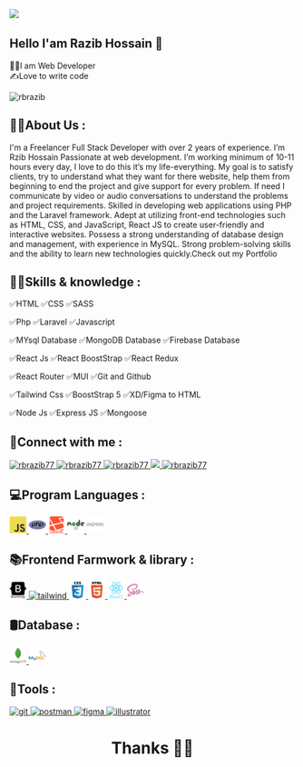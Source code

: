 [<img src="https://scontent.fdac27-2.fna.fbcdn.net/v/t39.30808-6/412541961_1799618907117885_6720828425134079907_n.png?_nc_cat=106&ccb=1-7&_nc_sid=783fdb&_nc_eui2=AeGGFRrJVX3Qg7VVtg_oOmXPeIGQeJKTZLZ4gZB4kpNktqewwk3NY3wtDaYhFzWg1cDXgRPmBvhPanMHaNPT9P4p&_nc_ohc=QzpA3KApkJMAX9zYEuK&_nc_ht=scontent.fdac27-2.fna&oh=00_AfAnOg0tattZ-urlI08oA7vvxF7AZSDyohW5HCD1eLKguA&oe=6596374A"></img>](https://www.facebook.com/photo/?fbid=1799618910451218&set=a.230219967391128)
<h2>Hello I'am Razib Hossain 👋</h2>
<p>
🧑‍💻I am Web Developer <br>
✍️Love to write code <br>
</p>

<p align="left"> <img src="https://komarev.com/ghpvc/?username=rbrazib&label=Profile%20views&color=0e75b6&style=flat" alt="rbrazib" /> </p>

<h2>🕵️‍♀️About Us :</h2>

I'm a Freelancer Full Stack Developer with over 2 years of experience.
I’m Rzib Hossain Passionate at web development. I’m working minimum of 10-11 hours every day, I love to do this it’s my life-everything. My goal is to satisfy clients, try to understand what they want for there website, help them from beginning to end the project and give support for every problem. If need I communicate by video or audio conversations to understand the problems and project requirements. Skilled in developing web applications using PHP and the Laravel framework. Adept at utilizing front-end technologies such as HTML, CSS, and JavaScript, React JS to create user-friendly and interactive websites. Possess a strong understanding of database design and management, with experience in MySQL. Strong problem-solving skills and the ability to learn new technologies quickly.Check out my Portfolio

<h2>🧑‍💻Skills & knowledge :</h2>
<p>
✅HTML 
✅CSS
✅SASS 
</p>
<p>
✅Php 
✅Laravel
✅Javascript
</p>
<p>
✅MYsql Database 
✅MongoDB Database
✅Firebase Database
</p>
<p>
✅React Js
✅React BoostStrap
✅React Redux
</p>
<p>
✅React Router
✅MUI
✅Git and Github
</p>
<p>
✅Tailwind Css
✅BoostStrap 5
✅XD/Figma to HTML
</p>

<p>
✅Node Js
✅Express JS
✅Mongoose
</p>
<h2 align="left">🔗Connect with me :</h2>
<p align="left">
  <a href="https://www.facebook.com/rbrazib77" target="_blank">
  <img src="https://img.shields.io/badge/Facebook-20BEFF?&style=for-the-badge&logo=facebook&logoColor=white" alt="rbrazib77"  />
  </a> 
  <a href="https://linkedin.com/in/rbrazib77" target="_blank">
  <img src="https://img.shields.io/badge/LinkedIn-0077B5?style=for-the-badge&logo=linkedin&logoColor=white" alt="rbrazib77"/>
 </a>
 <a href="https://alsiam.com" target="blank">
  <img src="https://img.shields.io/badge/Website-DC143C?style=for-the-badge&logo=medium&logoColor=white" alt="rbrazib77" />
 </a>
 <a href="https://twitter.com/rbrazib77" target="_blank">
  <img src="https://img.shields.io/badge/Twitter-1DA1F2?style=for-the-badge&logo=twitter&logoColor=white" />
 </a>
 <a href="https://instagram.com/rbrazib77" target="_blank">
  <img src="https://img.shields.io/badge/Instagram-fe4164?style=for-the-badge&logo=instagram&logoColor=white" alt="rbrazib77" />
 </a> 
</p>
<h2 align="left">💻Program Languages :</h2>
<p align="left">
      <a href="https://www.javascript.com/" target="_blank" rel="noreferrer"> 
        <img src="https://raw.githubusercontent.com/devicons/devicon/master/icons/javascript/javascript-original.svg" alt="javascript" width="30" height="30"/>
       </a>
      <a href="https://www.php.net/" target="_blank" rel="noreferrer"> 
       <img src="https://raw.githubusercontent.com/devicons/devicon/master/icons/php/php-original.svg" alt="php" width="30" height="30"/>
      </a>
      <a href="https://laravel.com/" target="_blank" rel="noreferrer"> 
      <img src="https://raw.githubusercontent.com/devicons/devicon/master/icons/laravel/laravel-plain-wordmark.svg" alt="laravel" width="30" height="30"/> 
    </a>
      <a href="https://nodejs.org/en" target="_blank" rel="noreferrer"> 
       <img src="https://raw.githubusercontent.com/devicons/devicon/master/icons/nodejs/nodejs-original-wordmark.svg" alt="nodejs" width="30" height="30"/>
      </a>
      <a href="https://expressjs.com/" target="_blank" rel="noreferrer"> 
       <img src="https://raw.githubusercontent.com/devicons/devicon/master/icons/express/express-original-wordmark.svg" alt="express" width="30" height="30"/>
      </a>
</p>

<h2 align="left">📚Frontend Farmwork & library :</h2>
<p align="left">
    <a href="https://getbootstrap.com/" target="_blank" rel="noreferrer"> 
     <img src="https://raw.githubusercontent.com/devicons/devicon/master/icons/bootstrap/bootstrap-plain-wordmark.svg" alt="bootstrap" width="30" height="30"/>
   </a>
    <a href="https://tailwindcss.com/" target="_blank" rel="noreferrer"> 
      <img src="https://www.vectorlogo.zone/logos/tailwindcss/tailwindcss-icon.svg" alt="tailwind" width="30" height="30"/> 
    </a> 
    <a href="https://www.w3schools.com/" target="_blank" rel="noreferrer"> 
      <img src="https://raw.githubusercontent.com/devicons/devicon/master/icons/css3/css3-original-wordmark.svg" alt="css3" width="30" height="30"/>
    </a> 
    <a href=" https://www.w3schools.com/" target="_blank" rel="noreferrer"> 
     <img src="https://raw.githubusercontent.com/devicons/devicon/master/icons/html5/html5-original-wordmark.svg" alt="html5" width="30" height="30"/>
    </a> 
    <a href="https://react.dev/" target="_blank" rel="noreferrer"> 
      <img src="https://raw.githubusercontent.com/devicons/devicon/master/icons/react/react-original-wordmark.svg" alt="react" width="30" height="30"/>
    </a>
     <a href="https://sass-lang.com/" target="_blank" rel="noreferrer"> 
      <img src="https://raw.githubusercontent.com/devicons/devicon/master/icons/sass/sass-original.svg" alt="sass" width="30" height="30"/> 
    </a> 
</p>

<h2 align="left">🛢Database :</h2>
<p align="left">
   <a href="https://mongodb.com/" target="_blank" rel="noreferrer"> 
      <img src="https://raw.githubusercontent.com/devicons/devicon/master/icons/mongodb/mongodb-original-wordmark.svg" alt="mongodb" width="30" height="30"/>
   </a>
    <a href="https://www.mysql.com/" target="_blank" rel="noreferrer"> 
      <img src="https://raw.githubusercontent.com/devicons/devicon/master/icons/mysql/mysql-original-wordmark.svg" alt="mysql" width="30" height="30"/>
   </a>
</p>

<h2 align="left">🧰Tools :</h2>
<p align="left">
 <a href="https://git-scm.com/" target="_blank" > 
  <img src="https://www.vectorlogo.zone/logos/git-scm/git-scm-icon.svg" alt="git" width="30" height="30"/>
 </a>
 <a href="https://www.postman.com/" target="_blank"> 
   <img src="https://www.vectorlogo.zone/logos/getpostman/getpostman-icon.svg" alt="postman" width="30" height="30"/>
 </a>
 <a href="https://www.figma.com/" target="_blank"> 
  <img src="https://www.vectorlogo.zone/logos/figma/figma-icon.svg" alt="figma" width="30" height="30"/>
 </a>
 <a href=" https://www.w3schools.com/" target="_blank" rel="noreferrer"> 
   <img src="https://www.vectorlogo.zone/logos/adobe_illustrator/adobe_illustrator-icon.svg" alt="illustrator" width="30" height="30"/> 
  </a> 
</p>

<h1 align="center">Thanks 🥰🥰</h1>






